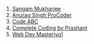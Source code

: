 1. [Sangam Mukharjee ](  http://youtube.com/@sangammukherjee/playlists)
2. [Anurag Singh ProCoder ](https://www.youtube.com/@procodrr/courses)
3. [Code ABC](https://www.youtube.com/@CODEABC/playlists)
4. [Complete Coding by Prashant](https://www.youtube.com/watch?v=gxHXPmePnvo)
5. [Web Dev Masteriyo](https://www.youtube.com/watch?v=EfWlJ9-1fVw)]